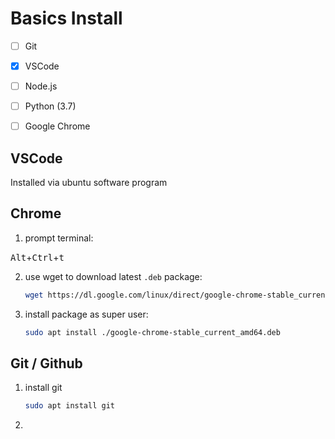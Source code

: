 # Basics Install

- [ ] Git
- [x] VSCode
- [ ] Node.js
- [ ] Python (3.7)
- [ ] Google Chrome


## VSCode
Installed via ubuntu software program

## Chrome

1) prompt terminal:

<kbd>Alt</kbd>+<kbd>Ctrl</kbd>+<kbd>t</kbd>

2) use wget to download latest `.deb` package:
   ```bash
   wget https://dl.google.com/linux/direct/google-chrome-stable_current_amd64.deb
   ```
3) install package as super user:
   ```bash
   sudo apt install ./google-chrome-stable_current_amd64.deb
   ```

## Git / Github

1) install git 
   ```bash 
   sudo apt install git
   ```
2) 


